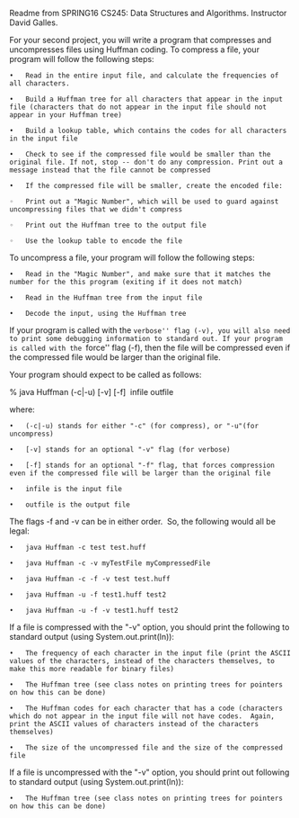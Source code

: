 Readme from SPRING16 CS245: Data Structures and Algorithms. Instructor David Galles.

For your second project, you will write a program that compresses and uncompresses files using Huffman coding. To compress a file, your program will follow the following steps:
	
	•	Read in the entire input file, and calculate the frequencies of all characters.
	
	•	Build a Huffman tree for all characters that appear in the input file (characters that do not appear in the input file should not appear in your Huffman tree)
	
	•	Build a lookup table, which contains the codes for all characters in the input file
	
	•	Check to see if the compressed file would be smaller than the original file. If not, stop -- don't do any compression. Print out a message instead that the file cannot be compressed
	
	•	If the compressed file will be smaller, create the encoded file:
	
	◦	Print out a "Magic Number", which will be used to guard against uncompressing files that we didn't compress
	
	◦	Print out the Huffman tree to the output file
	
	◦	Use the lookup table to encode the file

To uncompress a file, your program will follow the following steps:

	
	•	Read in the "Magic Number", and make sure that it matches the number for the this program (exiting if it does not match)
	
	•	Read in the Huffman tree from the input file
	
	•	Decode the input, using the Huffman tree

If your program is called with the ``verbose'' flag (-v), you will also need to print some debugging information to standard out. If your program is called with the ``force'' flag (-f), then the file will be compressed even if the compressed file would be larger than the original file.

Your program should expect to be called as follows:

% java Huffman (-c|-u) [-v] [-f]  infile outfile

where:
	
	•	(-c|-u) stands for either "-c" (for compress), or "-u"(for uncompress)
	
	•	[-v] stands for an optional "-v" flag (for verbose)
	
	•	[-f] stands for an optional "-f" flag, that forces compression even if the compressed file will be larger than the original file
	
	•	infile is the input file
	
	•	outfile is the output file

The flags -f and -v can be in either order.  So, the following would all be legal:
	
	•	java Huffman -c test test.huff
	
	•	java Huffman -c -v myTestFile myCompressedFile
	
	•	java Huffman -c -f -v test test.huff
	
	•	java Huffman -u -f test1.huff test2
	
	•	java Huffman -u -f -v test1.huff test2

If a file is compressed with the "-v" option, you should print the following to standard output (using System.out.print(ln)):

	•	The frequency of each character in the input file (print the ASCII values of the characters, instead of the characters themselves, to make this more readable for binary files)
	
	•	The Huffman tree (see class notes on printing trees for pointers on how this can be done)
	
	•	The Huffman codes for each character that has a code (characters which do not appear in the input file will not have codes.  Again, print the ASCII values of characters instead of the characters themselves)
	
	•	The size of the uncompressed file and the size of the compressed file

If a file is uncompressed with the "-v" option, you should print out following to standard output (using System.out.print(ln)):

	•	The Huffman tree (see class notes on printing trees for pointers on how this can be done)
